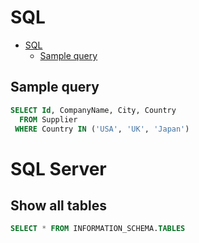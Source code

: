 # SQL

<!--ts-->
* [SQL](sql.md#sql)
   * [Sample query](sql.md#sample-query)

<!-- Added by: runner, at: Wed Jul 14 13:58:42 UTC 2021 -->

<!--te-->

## Sample query

```sql
SELECT Id, CompanyName, City, Country
  FROM Supplier
 WHERE Country IN ('USA', 'UK', 'Japan')
```

# SQL Server

## Show all tables

```sql
SELECT * FROM INFORMATION_SCHEMA.TABLES
```
